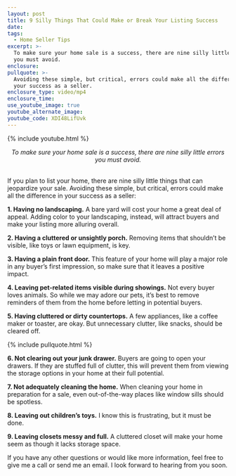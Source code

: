 ```yaml
---
layout: post
title: 9 Silly Things That Could Make or Break Your Listing Success
date:
tags:
  - Home Seller Tips
excerpt: >-
  To make sure your home sale is a success, there are nine silly little errors
  you must avoid.
enclosure:
pullquote: >-
  Avoiding these simple, but critical, errors could make all the difference in
  your success as a seller.
enclosure_type: video/mp4
enclosure_time:
use_youtube_image: true
youtube_alternate_image:
youtube_code: XDI48LifUvk
---
```


{% include youtube.html %}

<center><em>To make sure your home sale is a success, there are nine silly little errors you must avoid.</em></center>

<center>&nbsp;</center>

If you plan to list your home, there are nine silly little things that can jeopardize your sale. Avoiding these simple, but critical, errors could make all the difference in your success as a seller:

**1. Having no landscaping.** A bare yard will cost your home a great deal of appeal. Adding color to your landscaping, instead, will attract buyers and make your listing more alluring overall.

**2. Having a cluttered or unsightly porch.** Removing items that shouldn’t be visible, like toys or lawn equipment, is key.&nbsp;

**3. Having a plain front door.** This feature of your home will play a major role in any buyer’s first impression, so make sure that it leaves a positive impact.&nbsp;

**4. Leaving pet-related items visible during showings.** Not every buyer loves animals. So while we may adore our pets, it’s best to remove reminders of them from the home before letting in potential buyers.&nbsp;

**5. Having cluttered or dirty countertops.** A few appliances, like a coffee maker or toaster, are okay. But unnecessary clutter, like snacks, should be cleared off.&nbsp;

{% include pullquote.html %}

**6. Not clearing out your junk drawer.** Buyers are going to open your drawers. If they are stuffed full of clutter, this will prevent them from viewing the storage options in your home at their full potential.&nbsp;

**7. Not adequately cleaning the home.** When cleaning your home in preparation for a sale, even out-of-the-way places like window sills should be spotless.

**8. Leaving out children’s toys.** I know this is frustrating, but it must be done.

**9. Leaving closets messy and full.** A cluttered closet will make your home seem as though it lacks storage space.&nbsp;

If you have any other questions or would like more information, feel free to give me a call or send me an email. I look forward to hearing from you soon.<br>&nbsp;